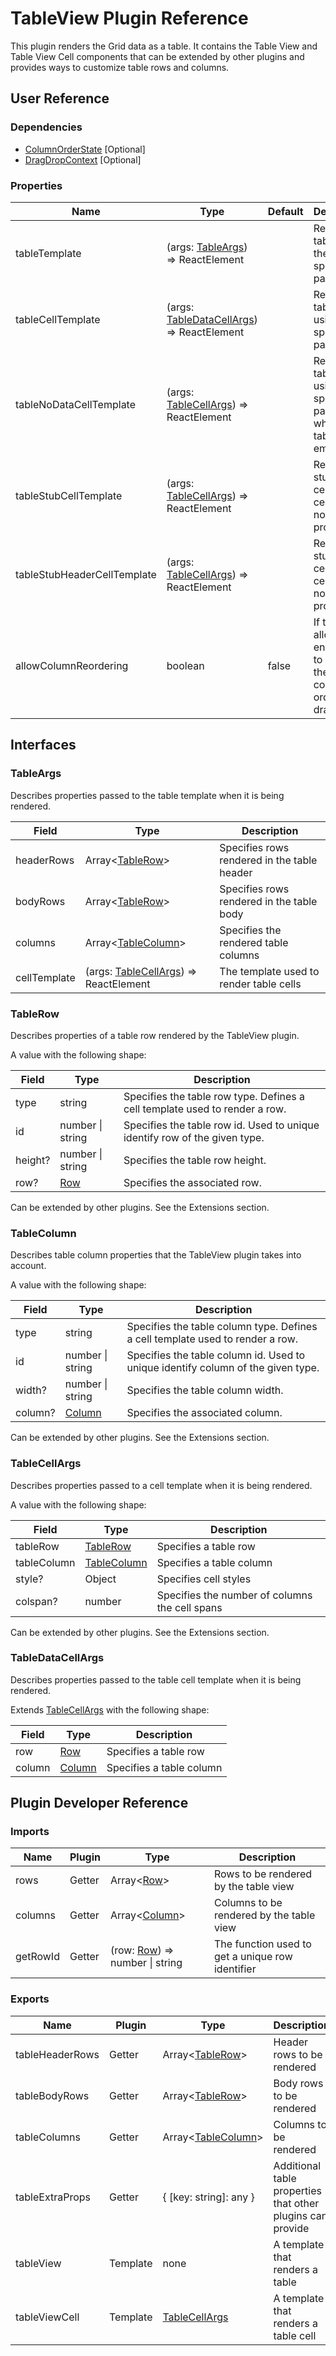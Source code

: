 # TableView Plugin Reference

This plugin renders the Grid data as a table. It contains the Table View and Table View Cell components that can be extended by other plugins and provides ways to customize table rows and columns.

## User Reference

### Dependencies

- [ColumnOrderState](column-order-state.md) [Optional]
- [DragDropContext](drag-drop-context.md) [Optional]

### Properties

Name | Type | Default | Description
-----|------|---------|------------
tableTemplate | (args: [TableArgs](#table-args)) => ReactElement | | Renders a table using the specified parameters
tableCellTemplate | (args: [TableDataCellArgs](#table-data-cell-args)) => ReactElement | | Renders a table cell using the specified parameters
tableNoDataCellTemplate | (args: [TableCellArgs](#table-cell-args)) => ReactElement | | Renders a table cell using the specified parameters when the table is empty
tableStubCellTemplate | (args: [TableCellArgs](#table-cell-args)) => ReactElement | | Renders a stub table cell if the cell data is not provided
tableStubHeaderCellTemplate | (args: [TableCellArgs](#table-cell-args)) => ReactElement | | Renders a stub header cell if the cell data is not provided
allowColumnReordering | boolean | false | If true, it allows end-users to change the column's order by dragging it

## Interfaces

### <a name="table-args"></a>TableArgs

Describes properties passed to the table template when it is being rendered.

Field | Type | Description
------|------|------------
headerRows | Array&lt;[TableRow](#table-row)&gt; | Specifies rows rendered in the table header
bodyRows | Array&lt;[TableRow](#table-row)&gt; | Specifies rows rendered in the table body
columns | Array&lt;[TableColumn](#table-column)&gt; | Specifies the rendered table columns
cellTemplate | (args: [TableCellArgs](#table-cell-args)) => ReactElement | The template used to render table cells

### <a name="table-row"></a>TableRow

Describes properties of a table row rendered by the TableView plugin.

A value with the following shape:

Field | Type | Description
------|------|------------
type | string | Specifies the table row type. Defines a cell template used to render a row.
id | number &#124; string | Specifies the table row id. Used to unique identify row of the given type.
height? | number &#124; string | Specifies the table row height.
row? | [Row](grid.md#row) | Specifies the associated row.

Can be extended by other plugins. See the Extensions section.

### <a name="table-column"></a>TableColumn

Describes table column properties that the TableView plugin takes into account.

A value with the following shape:

Field | Type | Description
------|------|------------
type | string | Specifies the table column type. Defines a cell template used to render a row.
id | number &#124; string | Specifies the table column id. Used to unique identify column of the given type.
width? | number &#124; string | Specifies the table column width.
column? | [Column](grid.md#column) | Specifies the associated column.

Can be extended by other plugins. See the Extensions section.

### <a name="table-cell-args"></a>TableCellArgs

Describes properties passed to a cell template when it is being rendered.

A value with the following shape:

Field | Type | Description
------|------|------------
tableRow | [TableRow](#table-row) | Specifies a table row
tableColumn | [TableColumn](#table-column) | Specifies a table column
style? | Object | Specifies cell styles
colspan? | number | Specifies the number of columns the cell spans

Can be extended by other plugins. See the Extensions section.

### <a name="table-data-cell-args"></a>TableDataCellArgs

Describes properties passed to the table cell template when it is being rendered.

Extends [TableCellArgs](#table-cell-args) with the following shape:

Field | Type | Description
------|------|------------
row | [Row](grid.md#row) | Specifies a table row
column | [Column](grid.md#column) | Specifies a table column

## Plugin Developer Reference

### Imports

Name | Plugin | Type | Description
-----|--------|------|------------
rows | Getter | Array&lt;[Row](grid.md#row)&gt; | Rows to be rendered by the table view
columns | Getter | Array&lt;[Column](grid.md#column)&gt; | Columns to be rendered by the table view
getRowId | Getter | (row: [Row](grid.md#row)) => number &#124; string | The function used to get a unique row identifier

### Exports

Name | Plugin | Type | Description
-----|--------|------|------------
tableHeaderRows | Getter | Array&lt;[TableRow](#table-row)&gt; | Header rows to be rendered
tableBodyRows | Getter | Array&lt;[TableRow](#table-row)&gt; | Body rows to be rendered
tableColumns | Getter | Array&lt;[TableColumn](#table-column)&gt; | Columns to be rendered
tableExtraProps | Getter | { [key: string]: any } | Additional table properties that other plugins can provide
tableView | Template | none | A template that renders a table
tableViewCell | Template | [TableCellArgs](#table-cell-args) | A template that renders a table cell
